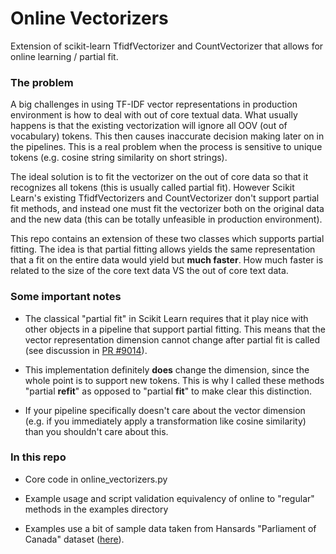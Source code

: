 # Online Vectorizers
Extension of scikit-learn TfidfVectorizer and CountVectorizer that allows for online learning / partial fit.

### The problem
A big challenges in using TF-IDF vector representations in production environment is how to deal with out of core textual data. What usually happens is that the existing vectorization will ignore all OOV (out of vocabulary) tokens. This then causes inaccurate decision making later on in the pipelines. This is a real problem when the process is sensitive to unique tokens (e.g. cosine string similarity on short strings).


The ideal solution is to fit the vectorizer on the out of core data so that it recognizes all tokens (this is usually called partial fit). However Scikit Learn's existing TfidfVectorizers and CountVectorizer don't support partial fit methods, and instead one must fit the vectorizer both on the original data and the new data (this can be totally unfeasible in production environment).

This repo contains an extension of these two classes which supports partial fitting. The idea is that partial fitting allows yields the same representation that a fit on the entire data would yield but **much faster**. How much faster is related to the size of the core text data VS the out of core text data.

###  Some important notes

* The classical "partial fit" in Scikit Learn requires that it play nice with other objects in a pipeline that support partial fitting. This means that the vector representation dimension cannot change after partial fit is called (see discussion in [PR #9014](https://github.com/scikit-learn/scikit-learn/pull/9014/files)).

* This implementation definitely **does** change the dimension, since the whole point is to support new tokens. This is why I called these methods "partial **refit**" as opposed to "partial **fit**" to make clear this distinction.

* If your pipeline specifically doesn't care about the vector dimension (e.g. if you immediately apply a transformation like cosine similarity) than you shouldn't care about this.

### In this repo

* Core code in online_vectorizers.py

* Example usage and script validation equivalency of online to "regular" methods in the examples directory

* Examples use a bit of sample data taken from Hansards "Parliament of Canada" dataset ([here](https://www.isi.edu/natural-language/download/hansard/)).